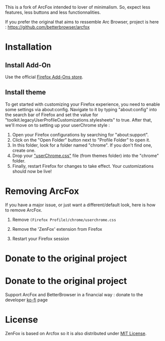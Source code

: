 This is a fork of ArcFox intended to lover of minimalism.
So, expect less features, less buttons and less functionnalities.

If you prefer the original that aims to ressemble Arc Browser, project is here : https://github.com/betterbrowser/arcfox

# Installation

## Install Add-On

Use the official [Firefox Add-Ons store](https://addons.mozilla.org/firefox/addon/zenfox/).

## Install theme

To get started with customizing your Firefox experience, you need to enable some settings via about:config. Navigate to it by typing "about:config"
into the search bar of Firefox and set the value for "toolkit.legacyUserProfileCustomizations.stylesheets" to true. After that, we'll move on to
setting up your userChrome style :

1. Open your Firefox configurations by searching for "about:support".
2. Click on the "Open Folder" button next to "Profile Folder" to open it.
3. In this folder, look for a folder named "chrome". If you don't find one, create one.
4. Drop your ["userChrome.css"](https://raw.githubusercontent.com/CodeCadim/ZenFox/main/themes/userChrome.css) file (from themes folder) into the "chrome" folder.
5. Finally, restart Firefox for changes to take effect. Your customizations should now be live!

# Removing ArcFox
If you have a major issue, or just want a different/default look, here is how to remove ArcFox.

1. Remove `(Firefox Profile)/chrome/userchrome.css`

2. Remove the 'ZenFox' extension from Firefox

3. Restart your Firefox session

# Donate to the original project

# Donate to the original project

Support ArcFox and BetterBrowser in a financial way : donate to the developer [ko-fi](https://ko-fi.com/nikollesan) page

# License
ZenFox is based on Arcfox so it is also distributed under [MIT License](/LICENSE).
